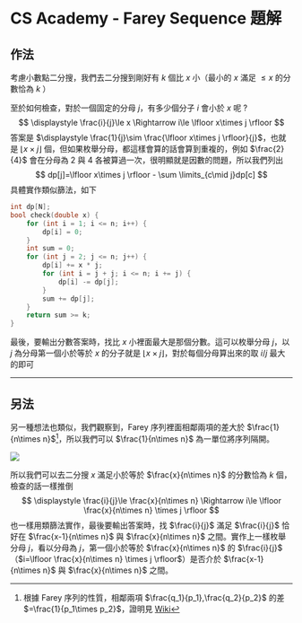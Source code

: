 # CS Academy - Farey Sequence 題解

## 作法

考慮小數點二分搜，我們去二分搜到剛好有 $k$ 個比 $x$ 小（最小的 $x$ 滿足 $\le x$ 的分數恰為 $k$ ）

至於如何檢查，對於一個固定的分母 $j$，有多少個分子 $i$ 會小於 $x$ 呢 ? 
$$
\displaystyle \frac{i}{j}\le x  \Rightarrow i\le \lfloor x\times j \rfloor
$$
答案是 $\displaystyle \frac{1}{j}\sim \frac{\lfloor x\times j \rfloor}{j}$，也就是 $\lfloor x\times j \rfloor$ 個，但如果枚舉分母，都這樣會算的話會算到重複的，例如 $\frac{2}{4}$ 會在分母為 $2$ 與 $4$ 各被算過一次，很明顯就是因數的問題，所以我們列出
$$
dp[j]=\lfloor x\times j \rfloor - \sum \limits_{c\mid j}dp[c]
$$
具體實作類似篩法，如下

```cpp
int dp[N];
bool check(double x) {
    for (int i = 1; i <= n; i++) {
        dp[i] = 0;
    }
    int sum = 0;
    for (int j = 2; j <= n; j++) {
        dp[i] += x * j;
        for (int i = j + j; i <= n; i += j) {
            dp[i] -= dp[j];
        }
        sum += dp[j];
    }
    return sum >= k;
}
```

最後，要輸出分數答案時，找比 $x$ 小裡面最大是那個分數。這可以枚舉分母 $j$，以 $j$ 為分母第一個小於等於 $x$ 的分子就是 $\lfloor x\times j\rfloor$，對於每個分母算出來的取 $i/j$ 最大的即可

---

## 另法

另一種想法也類似，我們觀察到，Farey 序列裡面相鄰兩項的差大於 $\frac{1}{n\times n}$[^1]，所以我們可以 $\frac{1}{n\times n}$ 為一單位將序列隔開。

![](https://i.imgur.com/JoG2Znk.png)

所以我們可以去二分搜 $x$ 滿足小於等於 $\frac{x}{n\times n}$ 的分數恰為 $k$ 個，檢查的話一樣推倒
$$
\displaystyle \frac{i}{j}\le \frac{x}{n\times n}  \Rightarrow i\le \lfloor \frac{x}{n\times n} \times j \rfloor
$$
也一樣用類篩法實作，最後要輸出答案時，找 $\frac{i}{j}$ 滿足 $\frac{i}{j}$ 恰好在 $\frac{x-1}{n\times n}$ 與 $\frac{x}{n\times n}$ 之間。實作上一樣枚舉分母 $j$，看以分母為 $j$，第一個小於等於 $\frac{x}{n\times n}$ 的 $\frac{i}{j}$ （$i=\lfloor \frac{x}{n\times n} \times j \rfloor$）是否介於 $\frac{x-1}{n\times n}$ 與 $\frac{x}{n\times n}$ 之間。

[^1]: 根據 Farey 序列的性質，相鄰兩項 $\frac{q_1}{p_1},\frac{q_2}{p_2}$ 的差 $=\frac{1}{p_1\times p_2}$，證明見 [Wiki](https://en.wikipedia.org/wiki/Farey_sequence#Farey_neighbours)

